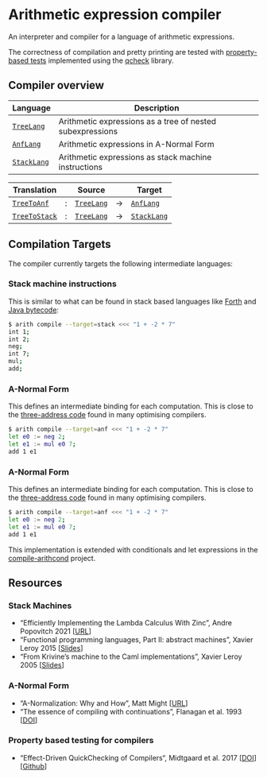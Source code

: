 # Arithmetic expression compiler

An interpreter and compiler for a language of arithmetic expressions.

The correctness of compilation and pretty printing are tested with
[property-based tests](./test/Properties.ml) implemented using the [qcheck]
library.

## Compiler overview

| Language      | Description                  |
| ------------- | ---------------------------- |
| [`TreeLang`]  | Arithmetic expressions as a tree of nested subexpressions |
| [`AnfLang`]   | Arithmetic expressions in A-Normal Form |
| [`StackLang`] | Arithmetic expressions as stack machine instructions |

[`TreeLang`]: ./lib/TreeLang.ml
[`AnfLang`]: ./lib/AnfLang.ml
[`StackLang`]: ./lib/StackLang.ml

| Translation     |   | Source       |   | Target        |
| --------------- | - | ------------ | - | ------------- |
| [`TreeToAnf`]   | : | [`TreeLang`] | → | [`AnfLang`]   |
| [`TreeToStack`] | : | [`TreeLang`] | → | [`StackLang`] |

[`TreeToAnf`]: ./lib/TreeToAnf.ml
[`TreeToStack`]: ./lib/TreeToStack.ml

## Compilation Targets

The compiler currently targets the following intermediate languages:

### Stack machine instructions

This is similar to what can be found in stack based languages like [Forth] and
[Java bytecode]:

```sh
$ arith compile --target=stack <<< "1 + -2 * 7"
int 1;
int 2;
neg;
int 7;
mul;
add;
```

### A-Normal Form

This defines an intermediate binding for each computation. This is close to
the [three-address code] found in many optimising compilers.

```sh
$ arith compile --target=anf <<< "1 + -2 * 7"
let e0 := neg 2;
let e1 := mul e0 7;
add 1 e1
```

### A-Normal Form

This defines an intermediate binding for each computation. This is close to
the [three-address code] found in many optimising compilers.

```sh
$ arith compile --target=anf <<< "1 + -2 * 7"
let e0 := neg 2;
let e1 := mul e0 7;
add 1 e1
```

This implementation is extended with conditionals and let expressions in the
[compile-arithcond](../compile-arithcond) project.

[Forth]: https://en.wikipedia.org/wiki/Forth_(programming_language)
[Java bytecode]: https://en.wikipedia.org/wiki/Java_bytecode
[three-address code]: https://en.wikipedia.org/wiki/Three-address_code
[qcheck]: https://github.com/c-cube/qcheck

## Resources

### Stack Machines

- “Efficiently Implementing the Lambda Calculus With Zinc”, Andre Popovitch 2021
  [[URL](https://blog.andrepopovitch.com/zinc/)]
- “Functional programming languages, Part II: abstract machines”, Xavier Leroy 2015
  [[Slides](https://xavierleroy.org/mpri/2-4/machines.pdf)]
- “From Krivine’s machine to the Caml implementations”, Xavier Leroy 2005
  [[Slides](https://xavierleroy.org/talks/zam-kazam05.pdf)]

### A-Normal Form

- “A-Normalization: Why and How”, Matt Might
  [[URL](https://matt.might.net/articles/a-normalization/)]
- “The essence of compiling with continuations”, Flanagan et al. 1993
  [[DOI](https://doi.org/10.1145/173262.155113)]

### Property based testing for compilers

- “Effect-Driven QuickChecking of Compilers“, Midtgaard et al. 2017
  [[DOI](https://doi.org/10.1145/3110259)]
  [[Github](https://github.com/jmid/efftester/)]
